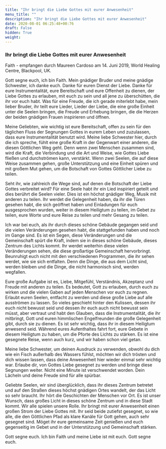 ```yaml
---
title: "Ihr bringt die Liebe Gottes mit eurer Anwesenheit"
menu_title: ""
description: "Ihr bringt die Liebe Gottes mit eurer Anwesenheit"
date: 2020-08-01 06:25:48+00:76
draft: False
hidden: True
weight:
---
```

### Ihr bringt die Liebe Gottes mit eurer Anwesenheit

Faith - empfangen durch Maureen Cardoso am 14. Juni 2019, World Healing Centre, Blackpool, UK.

Gott segne euch, ich bin Faith. Mein gnädiger Bruder und meine gnädige Schwester, ich danke euch. Danke für euren Dienst der Liebe. Danke für eure Instrumentalität, eure Bereitschaft und eure Offenheit zu dienen, der Liebe Gottes zu erlauben, mit euch zu sein und all jene zu überschütten, die ihr vor euch habt. Was für eine Freude, die ich gerade miterlebt habe, mein lieber Bruder, ihr teilt eure Lieder, Lieder der Liebe, die eine große Einheit unter die Seelen bringen, die Freude und Erhebung bringen, die die Herzen der beiden gnädigen Frauen inspirieren und öffnen.

Meine Geliebten, wie wichtig ist eure Bereitschaft, offen zu sein für den täglichen Fluss der Segnungen Gottes in eurem Leben und zuzulassen, dass eure Instrumentalität benutzt wird. Meine liebe Schwester hier, durch die ich spreche, fühlt eine große Kraft in der Gegenwart einer anderen, die diesen Göttlichen Weg geht. Denn wenn zwei Menschen zusammen sind, wird die Kraft, die Verbindung und die Art und Weise, wie Gottes Liebe fließen und durchströmen kann, verstärkt. Wenn zwei Seelen, die auf diese Weise zusammen gehen, große Unterstützung und eine Einheit spüren und mit großem Mut gehen, um die Botschaft von Gottes Göttlicher Liebe zu teilen.

Seht ihr, wie zahlreich die Wege sind, auf denen die Botschaft der Liebe Gottes verbreitet wird? Für eine Seele habt ihr ein Lied inspiriert geteilt und dies berührt die Seelen vieler. Dies ist ein höchst gnädiger Weg, Musik mit anderen zu teilen. Ihr werdet die Gelegenheit haben, da ihr die Türen gesehen habt, die sich geöffnet haben und Einladungen für euch ausgesprochen wurden, weiter in diesem Heiligtum zu teilen, im Gebet zu teilen, eure Worte und eure Reise zu teilen und mehr Gesang zu teilen.

Ich war bei euch, als ihr durch dieses schöne Gebäude gegangen seid und die vielen Veränderungen gesehen habt, die stattgefunden haben und noch im Gange sind. Es ist ein Segen, diese Veränderungen und die Gemeinschaft spürt die Kraft, indem sie in dieses schöne Gebäude, dieses Zentrum des Lichts kommt. Ihr werdet weiterhin diese vielen Veränderungen sehen, die diese großartige Gemeinschaft hervorbringt. Beunruhigt euch nicht mit den verschiedenen Programmen, die ihr sehen werdet, wie sie sich entfalten. Denn die Dinge, die aus dem Licht sind, werden bleiben und die Dinge, die nicht harmonisch sind, werden wegfallen.

Eure große Aufgabe ist es, Liebe, Mitgefühl, Verständnis, Akzeptanz und Freude mit anderen zu teilen. Es bedeutet, Gott zu erlauben, durch euch zu wirken und die vielen Gaben auf jeden Menschen vor euch zu regnen. Erlaubt euren Seelen, entfacht zu werden und diese große Liebe auf alle ausströmen zu lassen. So vieles geschieht hinter den Kulissen, dessen ihr euch nicht bewusst seid und dessen ihr euch auch nicht bewusst sein müsst, aber vertraut und habt den Glauben, dass die Instrumentalität, die ihr mitbringt, Gott und euren himmlischen Engelfreunden die große Gelegenheit gibt, durch sie zu dienen. Es ist sehr wichtig, dass ihr in diesem Heiligtum anwesend seid. Während eures Aufenthaltes fahrt fort, eure Gebete in diesem Heiligtum zu haben, um die Pforte des Lichts zu stärken. Es ist eine gesegnete Reise, wenn auch kurz, und wir haben schon viel getan.

Meine liebe Schwester, um deinen Ausdruck zu verwenden, obwohl du dich wie ein Fisch außerhalb des Wassers fühlst, möchten wir dich trösten und dich wissen lassen, dass deine Anwesenheit hier wieder einmal sehr wichtig war. Erlaube dir, von Gottes Liebe gesegnet zu werden und bringe diese Segnungen weiter. Nicht eine Minute ist verschwendet worden. Dein Lächeln und deine Freude sind für alle spürbar.

Geliebte Seelen, wir sind überglücklich, dass ihr dieses Zentrum betretet und auf den Straßen dieses höchst gnädigen Ortes wandelt, der das Licht so sehr braucht. Ihr hört die Geschichten der Menschen vor Ort. Es ist unser Wunsch, dass großes Licht in dieses schöne Zentrum und in diese Stadt kommt. Wir alle spielen unsere Rolle. Ihr bringt mit eurer Anwesenheit einen großen Strom der Liebe Gottes mit. Ihr seid beide zutiefst gesegnet, so wie alle, die den Göttlichen Pfad als klare Kanäle für Gott gehen, auch sehr gesegnet sind. Möget ihr eure gemeinsame Zeit genießen und euch gegenseitig im Gebet und in der Unterstützung und Gemeinschaft stärken.

Gott segne euch. Ich bin Faith und meine Liebe ist mit euch. Gott segne euch.

